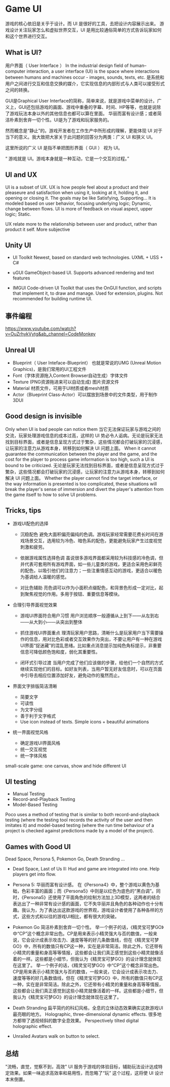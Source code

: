 # Game UI
游戏的核心依旧是关乎于设计。而 UI 是很好的工具，去把设计内容展示出来。 游戏设计关注玩家怎么和虚拟世界交互，UI 是用比较通俗简单的方式告诉玩家如何和这个世界进行交互。
## What is UI?

用户界面（ User Interface ）
In the industrial design field of human–computer interaction, a user interface (UI) is the space where interactions between humans and machines occur - images, sounds, texts, etc.
是系统和用户之间进行交互和信息交换的媒介，它实现信息的内部形式与人类可以接受形式之间的转换。

GUI是Graphical User Interface的简称，简单来说，就是游戏中菜单的设计。广义上，GUI还包括游戏的画面、游戏中重叠的字幕、时间、HP等等，也就是说除了游戏玩法本身以外的其他信息也都可以算在里面。
华丽而富有设计感；或者简洁朴素到舍弃一切个性。UI是为了游戏和玩家服务的。

然而概念是“静止”的。游戏开发者在工作生产中所形成的理解，更能体现 UI 对于当下的意义。我大致把大家关于此问题的回答分为两类：广义 UI 和狭义 UI。

这里所说的广义 UI 是指不单把图形界面（ GUI ） 视为 UI。

“ 游戏就是 UI。游戏本身就是一种互动，它是一个交互的过程。”

## UI and UX

UI is a subset of UX. 
UX is how people feel about a product and their pleaseure and satisfaction when using it, looking at it, holding it, and opening or closing it. The goals may be like Satisfying, Supporting... It is modeled based on user behavior, focusing underlying logic; Dynamic, change between flows.
UI is more of feedback on visual aspect, upper logic; Static.

UX relate more to the relationship between user and product, rather than product it self. More subjective

## Unity UI

- UI Toolkit
Newest, based on standard web technologies. UXML + USS + C#

- uGUI
GameObject-based UI. Supports advanced rendering and text features

- IMGUI
Code-driven UI Toolkit that uses the OnGUI function, and scripts that implement it, to draw and manage. Used for extension, plugins. Not recommended for building runtime UI.

## 事件编程

https://www.youtube.com/watch?v=OuZrhykVytg&ab_channel=CodeMonkey

## Unreal UI

- Blueprint（ User Inteface-Blueprint） 也就是常说的UMG (Unreal Motion Graphics)，是我们常用的UI工程文件 
- Font（字体资源拖入Content Browser自动生成）字体文件
- Texture (PNG资源拖进来可以自动生成) 图片资源文件
- Material 材质文件，可用于UI材质或者mesh材质
- Actor（Blueprint Class-Actor）可以摆放到场景中的文件类型，用于制作3DUI

## Good design is invisible

Only when UI is bad people can notice them
当它无法保证玩家与游戏之间的交流，玩家处理游戏信息的成本过高，这样的 UI 势必令人诟病。无论是玩家无法找到目标界面，或者是信息呈现方式过于繁杂，这些情况都会打破玩家的沉浸感，让玩家的注意力从游戏本身，转移到如何解决 UI 问题上面。
When it cannot guarantee the communication between the player and the game, and the cost for the player to process game information is too high, such a UI is bound to be criticized. 
无论是玩家无法找到目标界面，或者是信息呈现方式过于繁杂，这些情况都会打破玩家的沉浸感，让玩家的注意力从游戏本身，转移到如何解决 UI 问题上面。
Whether the player cannot find the target interface, or the way information is presented is too complicated, these situations will break the player's sense of immersion and divert the player's attention from the game itself to how to solve UI problems.


## Tricks, tips

- 游戏UI配色的选择
    - 沉稳配色
    避免大面积偏亮偏纯的色调。游戏玩家经常需要花费长时间在游戏场景交互，选用较为冷色、暗色系的配色，更能避免玩家产生过度视觉刺激和疲劳。

    - 依据游戏属性选择色调
    虽说很多游戏界面都采用较为科技感的冷色调，但并代表可套用所有游戏界面，如一些儿童类的游戏，更适合采用色彩鲜亮的配色，以吸引他们的注意力；一些注重情感互动的游戏，更适合以暖色为基调给人温暖的感觉。

    - 对比色辅助
    亮色调可以作为小面积点缀配色，和背景色形成一定对比，起到聚焦视觉的作用。多用于按钮、重要信息等模块。

- 合理引导界面视觉效果
    - 游戏UI界面符合用户习惯
    用户浏览顺序一般遵循从上到下——从左到右——从大到小——从突出到整体

    - 抓住游戏UI界面重点
    理清玩家用户思路，清晰什么是玩家用户当下需要操作的信息，用对比色彩或者交互效果作为突出，不要让用户有一种在游戏UI界面“捉迷藏”的混乱思绪。比如重点消息提示加纯色角标提示，非重要信息可降低颜色饱和度，弱化其重要性。

    - 闭环式引导过渡
    当用户完成了他们应该做的步骤，给他们一个自然的方式继续实现他们的目标。如好友列表，当用户暂无好友信息时，可以在页面中引导去相应位置添加好友，避免动作的戛然而止。

- 界面文字排版简洁清晰
    - 简要文字
    - 可读性
    - 为文字分组
    - 善于利于文字格式
    - Use icon instead of texts.
    Simple icons + beautiful animations
- 统一界面视觉风格
    - 确定游戏UI界面风格
    - 统一交互视觉
    - 统一字体风格

small-scale game: one canvas, show and hide different UI



## UI testing
- Manual Testing
- Record-and-Playback Testing
- Model-Based Testing

Poco uses a method of testing that is similar to both record-and-playback testing (where the testing tool records the activity of the user and then imitates it) and model-based testing (where the run time behaviour of a project is checked against predictions made by a model of the project).

## Games with Good UI

Dead Space, Persona 5, Pokemon Go, Death Stranding ...

- Dead Space, Last of Us II:
Hud and game are integrated into one. Help players get into flow.

- Persona 5:
华丽而富有设计感。
在《Persona4》中，整个游戏以黄色为基础，色彩丰富的画面；而《Persona5》中则是以红色为底色的“黑白调”。同时，《Persona5》还使用了平面角色的绘制方法加上3D模型，这两者的结合表达出了一种非常有设计感的画面，它不失华丽并且角色的各种动作也十分有趣。我认为，为了表达出这款游戏的世界观，游戏设计者使用了各种各样的方式，这些方式和以往的游戏UI相比，都有很大的突破。

- Pokemon Go
简洁朴素到舍弃一切个性。
举一个例子的话，《精灵宝可梦GO》中“CP”这个概念非常出色。CP是用来表示小精灵强大与否的数值，一般来说，它会设计成表示攻击力、速度等等的好几条数值线，但在《精灵宝可梦GO》中，所有的数值只有CP这一种，实在是非常简洁。除此之外，它还带有小精灵的重量和身高等等情报，这些都会让我们真正感觉到这些小精灵就像活着的一样。这些都是小细节，但我认为《精灵宝可梦GO》的设计理念就体现在这里了。
举一个例子的话，《精灵宝可梦GO》中“CP”这个概念非常出色。CP是用来表示小精灵强大与否的数值，一般来说，它会设计成表示攻击力、速度等等的好几条数值线，但在《精灵宝可梦GO》中，所有的数值只有CP这一种，实在是非常简洁。除此之外，它还带有小精灵的重量和身高等等情报，这些都会让我们真正感觉到这些小精灵就像活着的一样。这些都是小细节，但我认为《精灵宝可梦GO》的设计理念就体现在这里了。

- Death Stranding
扁平简约的科幻风格，全息的立体动态效果确实这款游戏UI最亮眼的地方。
Holographic, three-dimensional dynamic effects. 
很多地方都带了透视倾斜的数字全息效果。
Perspectively tilted digital holographic effect.

- Unrailed
Avatars walk on button to select.

## 总结

"流畅，直觉，觉察不到，高效"
UI 服务于游戏的体验目标，辅助玩法设计达成特定效果。如果一味追求高效率和易用性，而忽略了“玩” 这个过程，这将使 UI 设计本末倒置。




